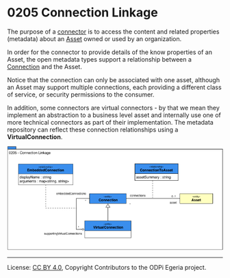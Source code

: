 <!-- SPDX-License-Identifier: CC-BY-4.0 -->
<!-- Copyright Contributors to the ODPi Egeria project. -->

# 0205 Connection Linkage

The purpose of a [connector](../../../open-metadata-implementation/frameworks/open-connector-framework/docs/connector.md)
is to access the content and related properties (metadata) about an
[Asset](../assets/README.md) owned or used by an organization.

In order for the connector to provide details of the know properties of an Asset, the open metadata
types support a relationship between a [Connection](../../../open-metadata-implementation/frameworks/open-connector-framework/docs/connection.md) and
the Asset.

Notice that the connection can only be associated with one asset, although an Asset may support multiple
connections, each providing a different class of service, or security permissions to the consumer.

In addition, some connectors are virtual connectors - by that we mean they implement an abstraction to a business level asset
and internally use one of more technical connectors as part of their implementation.
The metadata repository can reflect these connection relationships using a **VirtualConnection**.

![UML](0205-Connection-Linkage.png)



----
License: [CC BY 4.0](https://creativecommons.org/licenses/by/4.0/),
Copyright Contributors to the ODPi Egeria project.
 